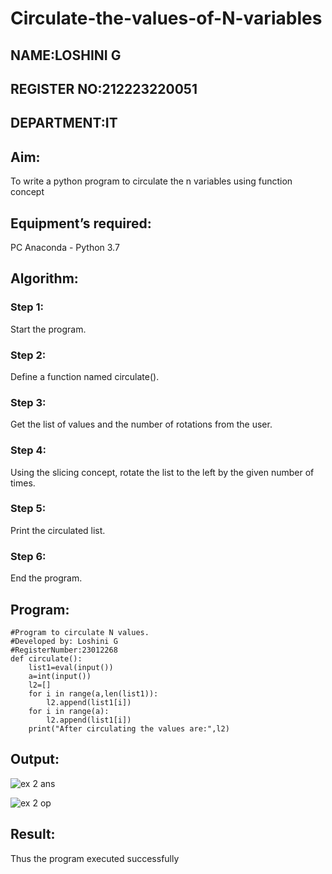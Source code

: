 # Circulate-the-values-of-N-variables
## NAME:LOSHINI G
## REGISTER NO:212223220051
## DEPARTMENT:IT
## Aim:
To write a python program to circulate the n variables using function concept
## Equipment’s required:
PC
Anaconda - Python 3.7
## Algorithm: 
### Step 1:
Start the program.

### Step 2:
Define a function named circulate().

### Step 3:
Get the list of values and the number of rotations from the user.

### Step 4:
Using the slicing concept, rotate the list to the left by the given number of times.

### Step 5:
Print the circulated list.

### Step 6:
End the program.


## Program:
```
#Program to circulate N values.
#Developed by: Loshini G
#RegisterNumber:23012268
def circulate():
    list1=eval(input())
    a=int(input())
    l2=[]
    for i in range(a,len(list1)):
        l2.append(list1[i])
    for i in range(a):
        l2.append(list1[i])
    print("After circulating the values are:",l2)
```  

## Output:
![ex 2 ans](https://github.com/user-attachments/assets/0fde98ba-623a-4c8d-960e-6a1cd7d188e4)

![ex 2 op](https://github.com/user-attachments/assets/cae810b2-5e2c-4da0-af68-acce8b684e34)


## Result:
Thus the program executed successfully
